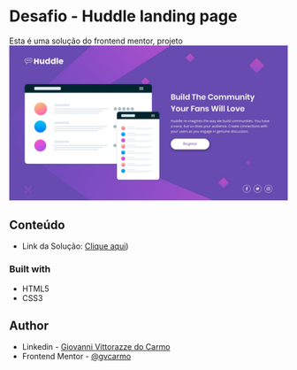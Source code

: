 # Desafio - Huddle landing page

Esta é uma solução do frontend mentor, projeto ![Design preview for the Blog preview card coding challenge](./src/design/desktop-design.jpg)

## Conteúdo
 - Link da Solução: [Clique aqui](https://gvcarmo.github.io/huddle-landing-page/))

### Built with

- HTML5
- CSS3

## Author

- Linkedin - [Giovanni Vittorazze do Carmo](https://www.linkedin.com/in/gvcarmo/)
- Frontend Mentor - [@gvcarmo](https://www.frontendmentor.io/profile/gvcarmo)
